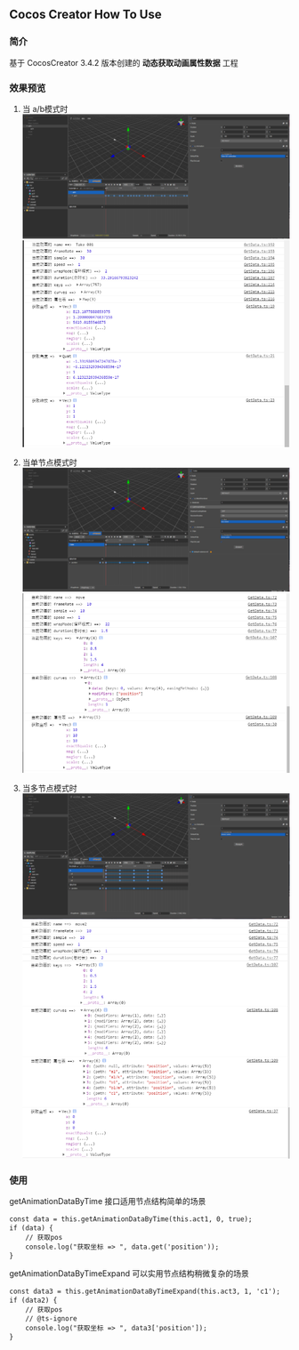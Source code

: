 ## Cocos Creator How To Use

### 简介

基于 CocosCreator 3.4.2 版本创建的 **动态获取动画属性数据** 工程

### 效果预览
1. 当 a/b模式时
![image](../../image/202203/2022030531.png)
![image](../../image/202203/2022030532.png)

2. 当单节点模式时
![image](../../image/202203/2022030533.png)
![image](../../image/202203/2022030534.png)

3. 当多节点模式时
![image](../../image/202203/2022030535.png)
![image](../../image/202203/2022030536.png)

### 使用

getAnimationDataByTime 接口适用节点结构简单的场景

```
const data = this.getAnimationDataByTime(this.act1, 0, true);
if (data) {
    // 获取pos
    console.log("获取坐标 => ", data.get('position'));
}
```

getAnimationDataByTimeExpand 可以实用节点结构稍微复杂的场景

```
const data3 = this.getAnimationDataByTimeExpand(this.act3, 1, 'c1');
if (data2) {
    // 获取pos
    // @ts-ignore
    console.log("获取坐标 => ", data3['position']);
}
```